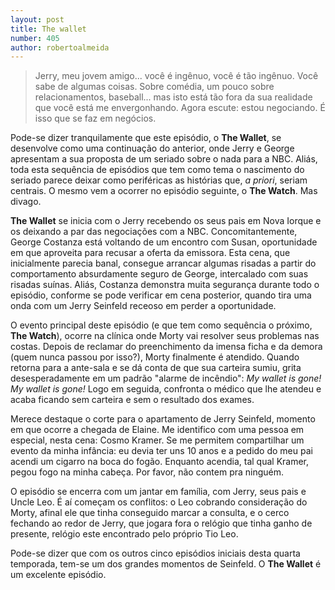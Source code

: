 ```yaml
---
layout: post
title: The wallet
number: 405
author: robertoalmeida
---
```


> Jerry, meu jovem amigo... você é ingênuo, você é tão ingênuo. Você sabe de algumas coisas. Sobre comédia, um pouco sobre relacionamentos, baseball... mas isto está tão fora da sua realidade que você está me envergonhando. Agora escute: estou negociando. É isso que se faz em negócios.

Pode-se dizer tranquilamente que este episódio, o **The Wallet**, se desenvolve como uma continuação do anterior, onde Jerry e George apresentam a sua proposta de um seriado sobre o nada para a NBC. Aliás, toda esta sequência de episódios que tem como tema o nascimento do seriado parece deixar como periféricas as histórias que, *a priori*, seriam centrais. O mesmo vem a ocorrer no episódio seguinte, o **The Watch**. Mas divago.

**The Wallet** se inicia com o Jerry recebendo os seus pais em Nova Iorque e os deixando a par das negociações com a NBC. Concomitantemente, George Costanza está voltando de um encontro com Susan, oportunidade em que aproveita para recusar a oferta da emissora. Esta cena, que inicialmente parecia banal, consegue arrancar algumas risadas a partir do comportamento absurdamente seguro de George, intercalado com suas risadas suínas. Aliás, Costanza demonstra muita segurança durante todo o episódio, conforme se pode verificar em cena posterior, quando tira uma onda com um Jerry Seinfeld receoso em perder a oportunidade.

O evento principal deste episódio (e que tem como sequência o próximo, **The Watch**), ocorre na clínica onde Morty vai resolver seus problemas nas costas. Depois de reclamar do preenchimento da imensa ficha e da demora (quem nunca passou por isso?), Morty finalmente é atendido. Quando retorna para a ante-sala e se dá conta de que sua carteira sumiu, grita desesperadamente em um padrão "alarme de incêndio": *My wallet is gone! My wallet is gone!* Logo em seguida, confronta o médico que lhe atendeu e acaba ficando sem carteira e sem o resultado dos exames.

Merece destaque o corte para o apartamento de Jerry Seinfeld, momento em que ocorre a chegada de Elaine. Me identifico com uma pessoa em especial, nesta cena: Cosmo Kramer. Se me permitem compartilhar um evento da minha infância: eu devia ter uns 10 anos e a pedido do meu pai acendi um cigarro na boca do fogão. Enquanto acendia, tal qual Kramer, pegou fogo na minha cabeça. Por favor, não contem pra ninguém.

O episódio se encerra com um jantar em família, com Jerry, seus pais e Uncle Leo. É aí começam os conflitos: o Leo cobrando consideração do Morty, afinal ele que tinha conseguido marcar a consulta, e o cerco fechando ao redor de Jerry, que jogara fora o relógio que tinha ganho de presente, relógio este encontrado pelo próprio Tio Leo.

Pode-se dizer que com os outros cinco episódios iniciais desta quarta temporada, tem-se um dos grandes momentos de Seinfeld. O **The Wallet** é um excelente episódio.